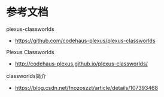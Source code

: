 # 参考文档
plexus-classworlds
- https://github.com/codehaus-plexus/plexus-classworlds

Plexus Classworlds
- http://codehaus-plexus.github.io/plexus-classworlds/

classworlds简介
- https://blog.csdn.net/fnozoszzt/article/details/107393468